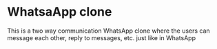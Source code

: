 # WhatsaApp clone

This is a two way communication WhatsApp clone where the users can message each other, reply to messages, etc. just like in WhatsApp